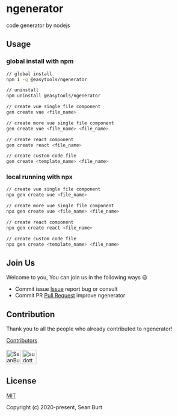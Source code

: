 # ngenerator

code generator by nodejs

## Usage

### global install with npm

```bash
// global install
npm i -g @easytools/ngenerator

// uninstall
npm uninstall @easytools/ngenerator

// create vue single file component
gen create vue <file_name>

// create more vue single file component
gen create vue <file_name> <file_name>

// create react component
gen create react <file_name>

// create custom code file
gen create <template_name> <file_name>
```

### local running with npx

```bash
// create vue single file component
npx gen create vue <file_name>

// create more vue single file component
npx gen create vue <file_name> <file_name>

// create react component
npx gen create react <file_name>

// create custom code file
npx gen create <template_name> <file_name>
```

## Join Us

Welcome to you, You can join us in the following ways :smiley:

- Commit issue [Issue](https://github.com/easy-tool/ngenerator/issues) report bug or consult
- Commit PR [Pull Request](https://github.com/easy-tool/ngenerator/pulls) improve ngenerator

## Contribution

Thank you to all the people who already contributed to ngenerator!

<a href="https://github.com/easy-tool/ngenerator/graphs/contributors">Contributors</a><br><br>
<a data-hovercard-type="user" data-hovercard-url="/users/SeanBurt/hovercard" href="/SeanBurt" class="d-inline-block mr-2 float-left"><img src="https://avatars0.githubusercontent.com/u/18049638?s=60&amp;v=4" class="avatar avatar-user" alt="SeanBurt" width="38" height="38"></a>
<a data-hovercard-type="user" data-hovercard-url="/users/sudotty/hovercard" href="/sudotty" class="d-inline-block mr-2 float-left"><img src="https://avatars3.githubusercontent.com/u/4898483?s=60&amp;v=4" class="avatar avatar-user" alt="sudotty" width="38" height="38"></a>

## License

[MIT](http://opensource.org/licenses/MIT)

Copyright (c) 2020-present, Sean Burt
